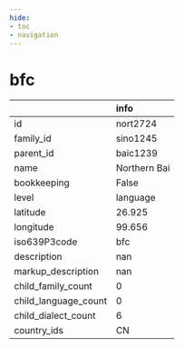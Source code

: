 ```yaml
---
hide:
- toc
- navigation
---
```

# bfc
|                      | info         |
|:---------------------|:-------------|
| id                   | nort2724     |
| family_id            | sino1245     |
| parent_id            | baic1239     |
| name                 | Northern Bai |
| bookkeeping          | False        |
| level                | language     |
| latitude             | 26.925       |
| longitude            | 99.656       |
| iso639P3code         | bfc          |
| description          | nan          |
| markup_description   | nan          |
| child_family_count   | 0            |
| child_language_count | 0            |
| child_dialect_count  | 6            |
| country_ids          | CN           |
